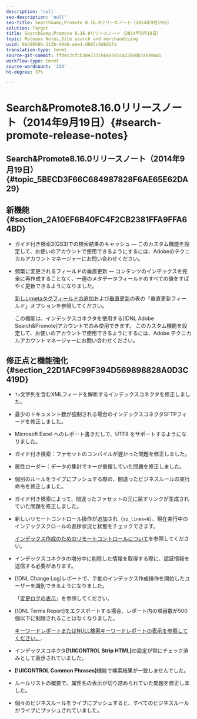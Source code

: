 ```yaml
---
description: 'null'
seo-description: 'null'
seo-title: Search&amp;Promote 8.16.0リリースノート（2014年9月19日）
solution: Target
title: Search&amp;Promote 8.16.0リリースノート（2014年9月19日）
topic: Release Notes,Site search and merchandising
uuid: 0a59858b-213b-40d6-aea1-d085c4d6d2fa
translation-type: tm+mt
source-git-commit: ffdec2cfcb30e733c664a7d1ca23868b7a9a9aa5
workflow-type: tm+mt
source-wordcount: '334'
ht-degree: 37%

---
```



# Search&amp;Promote8.16.0リリースノート（2014年9月19日）{#search-promote-release-notes}

## Search&amp;Promote8.16.0リリースノート（2014年9月19日） {#topic_5BECD3F66C684987828F6AE65E62DA29}

## 新機能{#section_2A10EF6B40FC4F2CB2381FFA9FFA64BD}

* ガイド付き検索3(GS3)での検索結果のキャッシュ — このカスタム機能を設定して、お使いのアカウントで使用できるようにするには、Adobeのテクニカルアカウントマネージャーにお問い合わせください。
* 頻繁に変更されるフィールドの垂直更新 — コンテンツのインデックスを完全に再作成することなく、一連のメタデータフィールドのすべての値をすばやく更新できるようになりました。

   [新しいmetaタグフィールドの追加](../c-about-settings-menu/c-about-metadata-menu.md#task_6DF188C0FC7F4831A4444CA9AFA615E5)および[垂直更新](../c-about-index-menu/c-about-vertical-updates.md#concept_E65A70C9C2E04804BF24FBE1B3CAD899)の表の「垂直更新フィールド」オプションを参照してください。

   この機能は、インデックスコネクタを使用する[!DNL Adobe Search&Promote]アカウントでのみ使用できます。 このカスタム機能を設定して、お使いのアカウントで使用できるようにするには、Adobe テクニカルアカウントマネージャーにお問い合わせください。

## 修正点と機能強化{#section_22D1AFC99F394D569898828A0D3C419D}

* `?>`文字列を含むXMLフィードを解析するインデックスコネクタを修正しました。
* 最少のドキュメント数が強制される場合のインデックスコネクタSFTPフィードを修正しました。
* Microsoft Excel へのレポート書きだしで、UTF8 をサポートするようになりました。
* ガイド付き検索：ファセットのコンパイルが遅かった問題を修正しました。
* 属性ローダー：データの集計でキーが重複していた問題を修正しました。
* 個別のルールをライブにプッシュする際の、間違ったビジネスルールの実行命令を修正しました。
* ガイド付き検索によって、間違ったファセットの元に戻すリンクが生成されていた問題を修正しました。
* 新しいリモートコントロール操作が追加され（`sp_lines=N`）、現在実行中のインデックスクロールの進捗状況と状態をチェックできます。

   [インデックス作成のためのリモートコントロールについて](../c-about-index-menu/c-about-remote-control-for-indexing.md#concept_C79B322190E84106A434E5C6D4A4118F)を参照してください。

* インデックスコネクタの増分中に削除した情報を取得する際に、認証情報を送信する必要があります。
* [!DNL Change Log]レポートで、手動のインデックス作成操作を開始したユーザーを識別できるようになりました。

   「[変更ログの表示](../c-about-reports-menu/c-about-reports-menu.md#task_166F1156719F4B3D834BEA8E249C8057)」を参照してください。

* [!DNL Terms Report]をエクスポートする場合、レポート内の項目数が500個以下に制限されることはなくなりました。

   [キーワードレポートまたはNULL検索キーワードレポートの表示を参照してください。](../c-about-reports-menu/c-about-reports-menu.md#task_53B7ED1582DD4B0E8376546A7AFC789A).

* インデックスコネクタ&#x200B;**[!UICONTROL Strip HTML]**&#x200B;の設定が常にチェック済みとして表示されていました。
* **[!UICONTROL Common Phrases]**&#x200B;機能で検索結果が一致しませんでした。
* ルールリストの概要で、属性名の表示が切り詰められていた問題を修正しました。
* 個々のビジネスルールをライブにプッシュすると、すべてのビジネスルールがライブにプッシュされていました。

